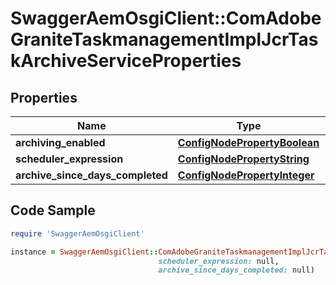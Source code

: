 # SwaggerAemOsgiClient::ComAdobeGraniteTaskmanagementImplJcrTaskArchiveServiceProperties

## Properties

Name | Type | Description | Notes
------------ | ------------- | ------------- | -------------
**archiving_enabled** | [**ConfigNodePropertyBoolean**](ConfigNodePropertyBoolean.md) |  | [optional] 
**scheduler_expression** | [**ConfigNodePropertyString**](ConfigNodePropertyString.md) |  | [optional] 
**archive_since_days_completed** | [**ConfigNodePropertyInteger**](ConfigNodePropertyInteger.md) |  | [optional] 

## Code Sample

```ruby
require 'SwaggerAemOsgiClient'

instance = SwaggerAemOsgiClient::ComAdobeGraniteTaskmanagementImplJcrTaskArchiveServiceProperties.new(archiving_enabled: null,
                                 scheduler_expression: null,
                                 archive_since_days_completed: null)
```


